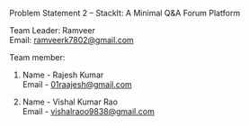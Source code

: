Problem Statement 2 – StackIt: A Minimal Q&A Forum Platform

Team Leader: Ramveer  
Email: ramveerk7802@gmail.com  

Team member:

1. Name - Rajesh Kumar  
   Email - 01raajesh@gmail.com  

2. Name - Vishal Kumar Rao  
   Email - vishalraoo9838@gmail.com  
